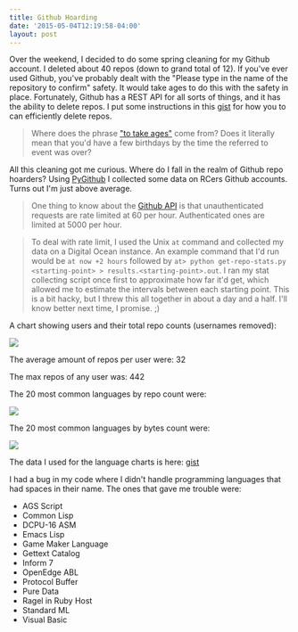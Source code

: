 ```yaml
---
title: Github Hoarding
date: '2015-05-04T12:19:58-04:00'
layout: post
---
```


Over the weekend, I decided to do some spring cleaning for my Github account. I deleted about 40 repos (down to grand total of 12). If you've ever used Github, you've probably dealt with the "Please type in the name of the repository to confirm" safety. It would take ages to do this with the safety in place. Fortunately, Github has a REST API for all sorts of things, and it has the ability to delete repos. I put some instructions in this [gist](https://gist.github.com/mrdrozdov/1d23b1464b525c340278) for how you to can efficiently delete repos.

> Where does the phrase ["to take ages"](http://www.etymonline.com/index.php?term=age) come from? Does it literally mean that you'd have a few birthdays by the time the referred to event was over?

All this cleaning got me curious. Where do I fall in the realm of Github repo hoarders? Using [PyGithub](https://github.com/PyGithub/PyGithub) I collected some data on RCers Github accounts. Turns out I'm just above average.

> One thing to know about the [Github API](https://developer.github.com/v3/repos/) is that unauthenticated requests are rate limited at 60 per hour. Authenticated ones are limited at 5000 per hour.

> To deal with rate limit, I used the Unix `at` command and collected my data on a Digital Ocean instance. An example command that I'd run would be `at now +2 hours` followed by `at> python get-repo-stats.py <starting-point> > results.<starting-point>.out`. I ran my stat collecting script once first to approximate how far it'd get, which allowed me to estimate the intervals between each starting point. This is a bit hacky, but I threw this all together in about a day and a half. I'll know better next time, I promise. ;)

A chart showing users and their total repo counts (usernames removed):

![](http://i.imgur.com/0A4kvOZ.png)

The average amount of repos per user were: 32

The max repos of any user was: 442

The 20 most common languages by repo count were:

![](http://i.imgur.com/dYyqsTQ.png)

The 20 most common languages by bytes count were:

![](http://i.imgur.com/wTbRbpB.png)

The data I used for the language charts is here: [gist](https://gist.github.com/mrdrozdov/c465d7f9b24d5897ea56)

I had a bug in my code where I didn't handle programming languages that had spaces in their name. The ones that gave me trouble were:

- AGS Script
- Common Lisp
- DCPU-16 ASM
- Emacs Lisp
- Game Maker Language
- Gettext Catalog
- Inform 7
- OpenEdge ABL
- Protocol Buffer
- Pure Data
- Ragel in Ruby Host
- Standard ML
- Visual Basic




